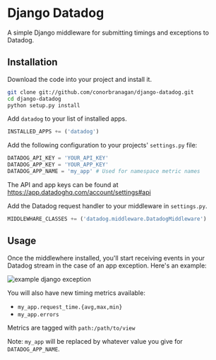 # Django Datadog

A simple Django middleware for submitting timings and exceptions to Datadog.

## Installation

Download the code into your project and install it.

```bash
git clone git://github.com/conorbranagan/django-datadog.git
cd django-datadog
python setup.py install
```

Add `datadog` to your list of installed apps.

```python
INSTALLED_APPS += ('datadog')
```

Add the following configuration to your projects' `settings.py` file:

```python
DATADOG_API_KEY = 'YOUR_API_KEY'
DATADOG_APP_KEY = 'YOUR_APP_KEY'
DATADOG_APP_NAME = 'my_app' # Used for namespace metric names
```

The API and app keys can be found at https://app.datadoghq.com/account/settings#api

Add the Datadog request handler to your middleware in `settings.py`.

```python
MIDDLEWHARE_CLASSES += ('datadog.middleware.DatadogMiddleware')
```

## Usage

Once the middlewhere installed, you'll start receiving events in your Datadog
stream in the case of an app exception. Here's an example:

![example django exception](https://dl.dropbox.com/u/126553/django-datadog.png)

You will also have new timing metrics available:

- `my_app.request_time.{avg,max,min}`
- `my_app.errors`

Metrics are tagged with `path:/path/to/view`

Note: `my_app` will be replaced by whatever value you give for `DATADOG_APP_NAME`.